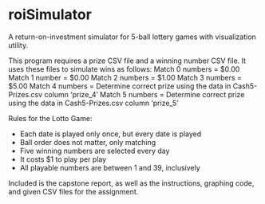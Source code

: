 # roiSimulator
A return-on-investment simulator for 5-ball lottery games with visualization utility.

This program requires a prize CSV file and a winning number CSV file.  It uses these files to simulate wins as follows:
Match 0 numbers = $0.00
Match 1 number = $0.00
Match 2 numbers = $1.00
Match 3 numbers = $5.00
Match 4 numbers = Determine correct prize using the data in Cash5-Prizes.csv column ‘prize_4’
Match 5 numbers = Determine correct prize using the data in Cash5-Prizes.csv column ‘prize_5’

Rules for the Lotto Game:
- Each date is played only once, but every date is played
- Ball order does not matter, only matching
- Five winning numbers are selected every day
- It costs $1 to play per play
- All playable numbers are between 1 and 39, inclusively

Included is the capstone report, as well as the instructions, graphing code, and given CSV files for the assignment.

